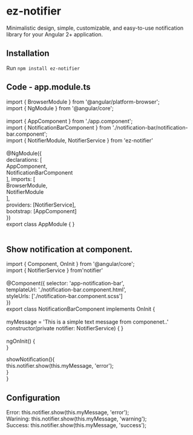 # ez-notifier

Minimalistic design, simple, customizable, and easy-to-use notification library for your Angular 2+ application.

## Installation

Run `npm install ez-notifier`

## Code - app.module.ts

import { BrowserModule } from '@angular/platform-browser';<br />
import { NgModule } from '@angular/core';<br />
<br />
import { AppComponent } from './app.component';<br />
import { NotificationBarComponent } from './notification-bar/notification-bar.component';<br />
import { NotifierModule, NotifierService } from 'ez-notifier'<br />
<br />
@NgModule({<br />
  declarations: [<br />
    AppComponent,<br />
    NotificationBarComponent<br />
  ],
  imports: [<br />
    BrowserModule,<br />
    NotifierModule <br />
  ],<br />
  providers: [NotifierService],<br />
  bootstrap: [AppComponent]<br />
})<br />
export class AppModule { }<br />
<br />
## Show notification at component.

import { Component, OnInit } from '@angular/core';<br />
import { NotifierService } from'notifier'<br />
<br />
@Component({
  selector: 'app-notification-bar',<br />
  templateUrl: './notification-bar.component.html',<br />
  styleUrls: ['./notification-bar.component.scss']<br />
})<br />
export class NotificationBarComponent implements OnInit {<br /><br />
  myMessage = 'This is a simple text message from componenet..'<br />
  constructor(private notifier: NotifierService) { }<br />
<br />
  ngOnInit() {<br />
  }<br />

  showNotification(){<br />
    this.notifier.show(this.myMessage, 'error');<br />
  }<br />
} <br />


## Configuration

Error:  this.notifier.show(this.myMessage, 'error');<br />
Warining: this.notifier.show(this.myMessage, 'warning');<br />
Success: this.notifier.show(this.myMessage, 'success');<br />
